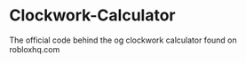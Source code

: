 # Clockwork-Calculator
The official code behind the og clockwork calculator found on robloxhq.com  
